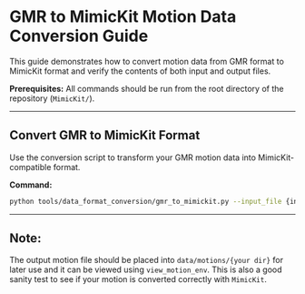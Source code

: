 # GMR to MimicKit Motion Data Conversion Guide

This guide demonstrates how to convert motion data from GMR format to MimicKit format and verify the contents of both input and output files.

**Prerequisites:** All commands should be run from the root directory of the repository (`MimicKit/`).

---

## Convert GMR to MimicKit Format

Use the conversion script to transform your GMR motion data into MimicKit-compatible format.

**Command:**

```bash
python tools/data_format_conversion/gmr_to_mimickit.py --input_file {input_file_path} --output_file {output_file_path}
```

---

## Note:

The output motion file should be placed into `data/motions/{your dir}` for later use and it can be viewed using `view_motion_env`. This is also a good sanity test to see if your motion is converted correctly with `MimicKit`.
